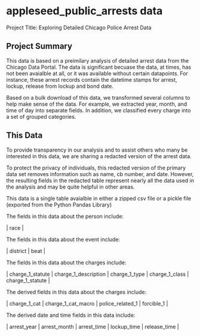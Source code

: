 # appleseed_public_arrests data

Project Title: Exploring Detailed Chicago Police Arrest Data

## Project Summary 
This data is based on a preimilary analysis of detailed arrest data from the Chicago Data Portal. The data is significant becuase the data, at times, has not been avaialble at all, or it was available without certain datapoints.
For instance, these arrest records contain the datetime stamps for arrest, lockup, release from lockup and bond date. 


Based on a bulk download of this data, we transformed several columns to help make sense of the data. 
For example, we extracted year, month, and time of day into separate fields. In addition, we classified every charge into a set of grouped categories.

## This Data
To provide transparency in our analysis and to assist others who many be interested in this data, we are sharing a redacted version of the arrest data.

To protect the privacy of individuals, this redacted version of the primary data set removes information such as name, cb number, and date.
However, the resulting fields in the redacted table represent nearly all the data used in the analysis and may be quite helpful in other areas.


This data is a single table avaialble in either a zipped csv file or a pickle file (exported from the Python Pandas Library)


The fields in this data about the person include:

| race  |


The fields in this data about the event include:

| district | beat  |


The fields in this data about the charges include:

| charge_1_statute | charge_1_description  | charge_1_type | charge_1_class  | charge_1_statute |


The derived fields in this data about the charges include:

| charge_1_cat  | charge_1_cat_macro  | police_related_1  | forcible_1  |



The derived date and time fields in this data include:

| arrest_year  | arrest_month  | arrest_time  | lockup_time  | release_time  |







